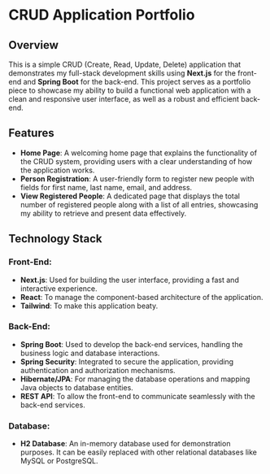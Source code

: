 # CRUD Application Portfolio

## Overview

This is a simple CRUD (Create, Read, Update, Delete) application that demonstrates my full-stack development skills using **Next.js** for the front-end and **Spring Boot** for the back-end. This project serves as a portfolio piece to showcase my ability to build a functional web application with a clean and responsive user interface, as well as a robust and efficient back-end.

## Features

- **Home Page**: A welcoming home page that explains the functionality of the CRUD system, providing users with a clear understanding of how the application works.
- **Person Registration**: A user-friendly form to register new people with fields for first name, last name, email, and address.
- **View Registered People**: A dedicated page that displays the total number of registered people along with a list of all entries, showcasing my ability to retrieve and present data effectively.

## Technology Stack

### Front-End:
- **Next.js**: Used for building the user interface, providing a fast and interactive experience.
- **React**: To manage the component-based architecture of the application.
- **Tailwind**: To make this application beaty. 

### Back-End:
- **Spring Boot**: Used to develop the back-end services, handling the business logic and database interactions.
- **Spring Security**: Integrated to secure the application, providing authentication and authorization mechanisms.
- **Hibernate/JPA**: For managing the database operations and mapping Java objects to database entities.
- **REST API**: To allow the front-end to communicate seamlessly with the back-end services.

### Database:
- **H2 Database**: An in-memory database used for demonstration purposes. It can be easily replaced with other relational databases like MySQL or PostgreSQL.

